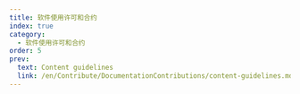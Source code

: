 ```yaml
---
title: 软件使用许可和合约
index: true
category:
  - 软件使用许可和合约
order: 5
prev:
  text: Content guidelines
  link: /en/Contribute/DocumentationContributions/content-guidelines.md
---
```

